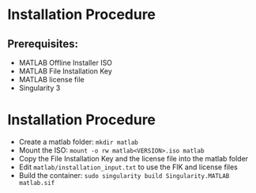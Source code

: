 # Installation Procedure

## Prerequisites:
* MATLAB Offline Installer ISO
* MATLAB File Installation Key
* MATLAB license file
* Singularity 3

# Installation Procedure
* Create a matlab folder: `mkdir matlab`
* Mount the ISO: `mount -o rw matlab<VERSION>.iso matlab`
* Copy the File Installation Key and the license file into the matlab folder
* Edit `matlab/installation_input.txt` to use the FIK and license files
* Build the container: `sudo singularity build Singularity.MATLAB matlab.sif`
